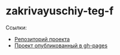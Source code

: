 # zakrivayuschiy-teg-f

Ссылки:
- [Репозиторий проекта](https://github.com/Welpodron/zakrivayuschiy-teg-f)
- [Проект опубликованный в gh-pages](https://welpodron.github.io/zakrivayuschiy-teg-f/)